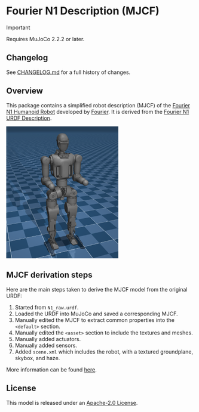# Fourier N1 Description (MJCF)

> [!IMPORTANT]
> Requires MuJoCo 2.2.2 or later.

## Changelog

See [CHANGELOG.md](./CHANGELOG.md) for a full history of changes.

## Overview

This package contains a simplified robot description (MJCF) of the
[Fourier N1 Humanoid Robot](https://www.fftai.cn/open-source/18)
developed by
[Fourier](https://www.fftai.com).
It is derived from the
[Fourier N1 URDF Description](https://github.com/FFTAI/Wiki-GRx-Models).

<p float="left">
  <img src="n1.png" width="300">
</p>

## MJCF derivation steps

Here are the main steps taken to derive the MJCF model from the original URDF:

1. Started from `N1_raw.urdf`.
2. Loaded the URDF into MuJoCo and saved a corresponding MJCF.
3. Manually edited the MJCF to extract common properties into the `<default>` section.
4. Manually edited the `<asset>` section to include the textures and meshes.
5. Manually added actuators.
6. Manually added sensors.
7. Added `scene.xml` which includes the robot, with a textured groundplane, skybox, and haze.

More information can be found [here](https://github.com/FFTAI/wiki-grx-mjcf).

## License

This model is released under an [Apache-2.0 License](LICENSE).
